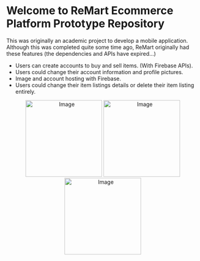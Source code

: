 # Welcome to ReMart Ecommerce Platform Prototype Repository
This was originally an academic project to develop a mobile application.<br>
Although this was completed quite some time ago, ReMart originally had these features (the dependencies and APIs have expired...)

* Users can create accounts to buy and sell items. (With Firebase APIs).
* Users could change their account information and profile pictures.
* Image and account hosting with Firebase.
* Users could change their item listings details or delete their item listing entirely.
<center>
<img src="https://github.com/NAIRBS/ReMart-Ecommerce-Platform-Prototype/assets/86892301/7519aeb9-edfc-4359-ae3e-678187bed6c3" alt="Image" width="200"/>
<img src="https://github.com/NAIRBS/ReMart-Ecommerce-Platform-Prototype/assets/86892301/fe405304-346a-4884-9021-4e1d060a90fa" alt="Image" width="200"/>
<img src="https://github.com/NAIRBS/ReMart-Ecommerce-Platform-Prototype/assets/86892301/61df0935-55f2-4648-857e-88b962ee9503" alt="Image" width="200"/>
</center>
